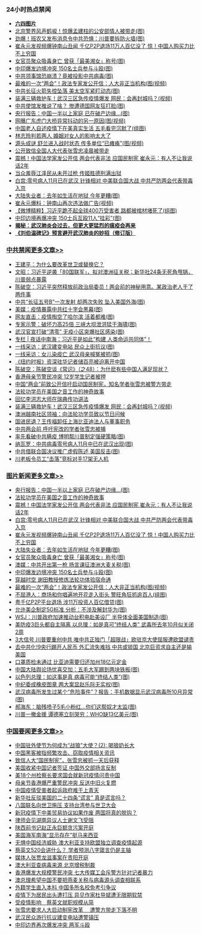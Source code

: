 <div class="catlist">
<h3>24小时热点禁闻</h3>
<ul>
<li><b><a href="64photo" target="_blank">六四图片</a></b></li>
<li><a href="https://github.com/fqnews/bnews/blob/master/cbnews/20200511/1326544.md">北京警界风声鹤唳！惊爆孟建柱的公安部情人被带走(图)</a></li>
<li><a href="https://github.com/fqnews/bnews/blob/master/cnnews/20200511/1326668.md">劲爆！班农又发布消息令中共恐惧：川普要拆防火墙(图)</a></li>
<li><a href="https://github.com/fqnews/bnews/blob/master/topimagenews/20200511/1326691.md">崔永元发视频爆钟南山丑闻 千亿P2P退场11万人百亿没了 惊！中国人购买力比不上穷国</a></li>
<li><a href="https://github.com/fqnews/bnews/blob/master/topimagenews/20200511/1326612.md">女官员聚众吸毒身亡 曾获「最美湘女」称号(图)</a></li>
<li><a href="https://github.com/fqnews/bnews/blob/master/topimagenews/20200511/1326514.md">中印爆发边境冲突 150名士兵参与斗殴(图)</a></li>
<li><a href="https://github.com/fqnews/bnews/blob/master/cbnews/20200511/1326557.md">中共领事馆恐崩溃？竟被投影中共病毒(图)</a></li>
<li><a href="https://github.com/fqnews/bnews/blob/master/topimagenews/20200511/1326429.md">最难的一次“两会”！政法专家发公开信：人大非正当机构(图/视频)</a></li>
<li><a href="https://github.com/fqnews/bnews/blob/master/cbnews/20200511/1326572.md">中共长征火箭失控坠落 美太空军紧盯动态(图)</a></li>
<li><a href="https://github.com/fqnews/bnews/blob/master/cbnews/20200511/1326734.md">装满三辆救护车！武汉三区急传疫情爆发 网民：会再封城吗？(视频)</a></li>
<li><a href="https://github.com/fqnews/bnews/blob/master/cnnews/hknews/20200511/1326412.md">中共使馆发推说了啥？ 惨遭德国网友狂打脸(图)</a></li>
<li><a href="https://github.com/fqnews/bnews/blob/master/topimagenews/20200512/1326860.md">央行报告：中国一半以上家庭 已在破产边缘…(图)</a></li>
<li><a href="https://github.com/fqnews/bnews/blob/master/cbnews/20200511/1326552.md">网曝广东虎门大桥异常抖动的另一原因(图/视频)</a></li>
<li><a href="https://github.com/fqnews/bnews/blob/master/cnnews/20200511/1326682.md">中国老人自述疫情下在美真实生活 五毛看完沉默了(组图)</a></li>
<li><a href="https://github.com/fqnews/bnews/blob/master/yule/20200511/1326710.md">林志玲判若两人 婚姻对女人的影响太大了</a></li>
<li><a href="https://github.com/fqnews/bnews/blob/master/cbnews/20200511/1326500.md">源头成谜 舒兰进入战时状态 传多单位“已瘫痪”(图/视频)</a></li>
<li><a href="https://github.com/fqnews/bnews/blob/master/renquan/20200511/1326661.md">公开致信全国人大代表张雪忠凌晨被带走</a></li>
<li><a href="https://github.com/fqnews/bnews/blob/master/topimagenews/20200511/1326733.md">震撼！中国法学家发公开信 两会代表非法 应国民制宪 崔永元：有人不让我说话2年</a></li>
<li><a href="https://github.com/fqnews/bnews/blob/master/comments/20200511/1326673.md">当众羞辱江泽民从未开过枪 传姬胜德刑满出狱</a></li>
<li><a href="https://github.com/fqnews/bnews/blob/master/topimagenews/20200511/1326708.md">白宫:零号病人11月已在武汉 针锋相对 中美联合国大战 中共严防两会代表带毒入京</a></li>
<li><a href="https://github.com/fqnews/bnews/blob/master/topimagenews/20200511/1326613.md">大陆失业者：去年如生活在地狱 今年更糟(图)</a></li>
<li><a href="https://github.com/fqnews/bnews/blob/master/cbnews/20200511/1326535.md">崔永元爆料：钟南山再次违法做广告(视频)</a></li>
<li><a href="https://github.com/fqnews/bnews/blob/master/comments/20200511/1326681.md">【微博精粹】习近平跪不起全球400万受害者 路都被棺材堵死了(组图)</a></li>
<li><a href="https://github.com/fqnews/bnews/blob/master/cbnews/20200511/1326511.md">中印边境再爆冲突 150士兵互殴11人“挂彩”(图)</a></li>
<li><b><a href="https://github.com/fqnews/bnews/blob/master/comments/20200211/1275071.md" target="_blank">揭秘：武汉肺炎会过去，但更大更猛烈的瘟疫会再来</a></b></li>
<li><b><a href="https://github.com/fqnews/bnews/blob/master/comments/20200207/1272816.md" target="_blank">《刘伯温碑记》预言避开武汉肺炎的妙招（修订版）</a></b></li>
</ul>
</div>

<div class="catlist">
<h3><a href="https://github.com/fqnews/bnews/blob/master/cbnews/" target="_blank">中共禁闻</a><span><a href="https://github.com/fqnews/bnews/blob/master/cbnews/" target="_blank" rel="nofollow">更多文章>></a></span></h3>
<ul>
<li><a href="https://github.com/fqnews/bnews/blob/master/cbnews/20200512/1326926.md" target="_blank">王建平：为什么要改革世卫或替换它？</a></li>
<li><a href="https://github.com/fqnews/bnews/blob/master/cbnews/20200512/1326990.md" target="_blank">文昭：习近平逆袭「80国联军」，拟对澳洲征关税；新华社24条无死角甩锅，川普弱点暴露</a></li>
<li><a href="https://github.com/fqnews/bnews/blob/master/cbnews/20200512/1326988.md" target="_blank">陈破空：习近平突然释放前政治局委员！两会前的神秘用意。某政治老人干了两件事</a></li>
<li><a href="https://github.com/fqnews/bnews/blob/master/cbnews/20200512/1326974.md" target="_blank">中共“长征五号B”一次发射 却两次失败 坠入美国外海(图)</a></li>
<li><a href="https://github.com/fqnews/bnews/blob/master/cbnews/20200512/1326973.md" target="_blank">美媒：疫情暴露中共红十字会黑幕(图)</a></li>
<li><a href="https://github.com/fqnews/bnews/blob/master/cbnews/20200512/1326960.md" target="_blank">网友直击：疫情掏空了哈尔滨 活着都难(图)</a></li>
<li><a href="https://github.com/fqnews/bnews/blob/master/cbnews/20200512/1326959.md" target="_blank">专家示警：破坏力高25倍 三峡大坝泄洪猛于海啸(图)</a></li>
<li><a href="https://github.com/fqnews/bnews/blob/master/cbnews/20200512/1326945.md" target="_blank">武汉官宣打破“清零” 无疫小区突爆社区感染(图)</a></li>
<li><a href="https://github.com/fqnews/bnews/blob/master/cbnews/20200512/1326943.md" target="_blank">专栏 | 夜话中南海：习近平是如此“构建 人类命运共同体”！</a></li>
<li><a href="https://github.com/fqnews/bnews/blob/master/cbnews/20200512/1326876.md" target="_blank">一线采访：武汉建变电站 民众上街抗议(图)</a></li>
<li><a href="https://github.com/fqnews/bnews/blob/master/cbnews/20200512/1326875.md" target="_blank">一线采访：女儿染疫亡 武汉母亲喊冤被抓(图)</a></li>
<li><a href="https://github.com/fqnews/bnews/blob/master/cbnews/20200512/1326874.md" target="_blank">《纽约时报》资深驻华记者储百亮被迫离开中国</a></li>
<li><a href="https://github.com/fqnews/bnews/blob/master/cbnews/20200512/1326857.md" target="_blank">陈破空：陈破空谈《常识》（之48）：为什麽有些中国人满足现状？</a></li>
<li><a href="https://github.com/fqnews/bnews/blob/master/cbnews/20200511/1326825.md" target="_blank">香港母亲节警民冲突 12岁学生记者被押</a></li>
<li><a href="https://github.com/fqnews/bnews/blob/master/cbnews/20200511/1326768.md" target="_blank">中国“两会”前致公开信吁启动国民制宪，知名学者张雪忠被警方带走</a></li>
<li><a href="https://github.com/fqnews/bnews/blob/master/comments/20200511/1326751.md" target="_blank">法轮功学员在美国之音工作的神奇故事</a></li>
<li><a href="https://github.com/fqnews/bnews/blob/master/cbnews/20200511/1326732.md" target="_blank">回忆李洪志大师在瑞典传功讲法</a></li>
<li><a href="https://github.com/fqnews/bnews/blob/master/cbnews/20200511/1326734.md" target="_blank">装满三辆救护车！武汉三区急传疫情爆发 网民：会再封城吗？(视频)</a></li>
<li><a href="https://github.com/fqnews/bnews/blob/master/cbnews/20200511/1326629.md" target="_blank">澳洲越南社区领袖：向法轮功学员致以节日问候</a></li>
<li><a href="https://github.com/fqnews/bnews/blob/master/cbnews/20200511/1326717.md" target="_blank">国进民退？王传福卸任上海比亚迪法人与董事职务</a></li>
<li><a href="https://github.com/fqnews/bnews/blob/master/cbnews/20200511/1326684.md" target="_blank">中共两会前 呼吁宪改的学者张雪忠被捕</a></li>
<li><a href="https://github.com/fqnews/bnews/blob/master/cbnews/20200511/1326677.md" target="_blank">率先看破中共瞒疫 博明帮川普制定强硬策略(图)</a></li>
<li><a href="https://github.com/fqnews/bnews/blob/master/cbnews/20200511/1326676.md" target="_blank">纳瓦罗：中共病毒零号病人11月中已在武汉出现(图)</a></li>
<li><a href="https://github.com/fqnews/bnews/blob/master/cbnews/20200511/1326672.md" target="_blank">中共借联合国决议推广虚假陈述 美国反击(图)</a></li>
<li><a href="https://github.com/fqnews/bnews/blob/master/cbnews/20200511/1326646.md" target="_blank">川老板令员工“击落”竞标对手17架无人机</a></li>

</ul>
</div>
<div class="catlist">
<h3><a href="https://github.com/fqnews/bnews/blob/master/topimagenews/" target="_blank">图片新闻</a><span><a href="https://github.com/fqnews/bnews/blob/master/topimagenews/" target="_blank" rel="nofollow">更多文章>></a></span></h3>
<ul>
<li><a href="https://github.com/fqnews/bnews/blob/master/topimagenews/20200512/1326860.md" target="_blank">央行报告：中国一半以上家庭 已在破产边缘…(图)</a></li>
<li><a href="https://github.com/fqnews/bnews/blob/master/comments/20200511/1326751.md" target="_blank">法轮功学员在美国之音工作的神奇故事</a></li>
<li><a href="https://github.com/fqnews/bnews/blob/master/topimagenews/20200511/1326733.md" target="_blank">震撼！中国法学家发公开信 两会代表非法 应国民制宪 崔永元：有人不让我说话2年</a></li>
<li><a href="https://github.com/fqnews/bnews/blob/master/topimagenews/20200511/1326708.md" target="_blank">白宫:零号病人11月已在武汉 针锋相对 中美联合国大战 中共严防两会代表带毒入京</a></li>
<li><a href="https://github.com/fqnews/bnews/blob/master/topimagenews/20200511/1326691.md" target="_blank">崔永元发视频爆钟南山丑闻 千亿P2P退场11万人百亿没了 惊！中国人购买力比不上穷国</a></li>
<li><a href="https://github.com/fqnews/bnews/blob/master/topimagenews/20200511/1326613.md" target="_blank">大陆失业者：去年如生活在地狱 今年更糟(图)</a></li>
<li><a href="https://github.com/fqnews/bnews/blob/master/topimagenews/20200511/1326612.md" target="_blank">女官员聚众吸毒身亡 曾获「最美湘女」称号(图)</a></li>
<li><a href="https://github.com/fqnews/bnews/blob/master/topimagenews/20200511/1326555.md" target="_blank">澳媒：中共开出第一枪 扬言课征澳洲大麦关税(图)</a></li>
<li><a href="https://github.com/fqnews/bnews/blob/master/topimagenews/20200511/1326514.md" target="_blank">中印爆发边境冲突 150名士兵参与斗殴(图)</a></li>
<li><a href="https://github.com/fqnews/bnews/blob/master/comments/20200511/1322384.md" target="_blank">穿越时空 谢田教授修炼法轮功体验宿命通</a></li>
<li><a href="https://github.com/fqnews/bnews/blob/master/topimagenews/20200511/1326429.md" target="_blank">最难的一次“两会”！政法专家发公开信：人大非正当机构(图/视频)</a></li>
<li><a href="https://github.com/fqnews/bnews/blob/master/topimagenews/20200511/1326417.md" target="_blank">不屈港人：商场和你唱遍地开花走入街头 警旺角狂抓逾百人(组图)</a></li>
<li><a href="https://github.com/fqnews/bnews/blob/master/topimagenews/20200511/1326416.md" target="_blank">粤千亿P2P平台退场 涉11万投资人百亿借贷(图)</a></li>
<li><a href="https://github.com/fqnews/bnews/blob/master/topimagenews/20200511/1326406.md" target="_blank">允许美企制定5G标准 分析：不涉及解封华为(图)</a></li>
<li><a href="https://github.com/fqnews/bnews/blob/master/topimagenews/20200511/1326300.md" target="_blank">WSJ：川普政府加速推动台积电赴美设厂 半导体全面美国制造(图)</a></li>
<li><a href="https://github.com/fqnews/bnews/blob/master/topimagenews/20200510/1326273.md" target="_blank">美防疫3巨头都自主隔离 以总理：如是真可&#8221;终结人类” 武毒所去年10月似关闭2周</a></li>
<li><a href="https://github.com/fqnews/bnews/blob/master/topimagenews/20200510/1326241.md" target="_blank">3大信号 川普要重创中共 唯中共正独门「超限战」欧驻京大使屈服遭欧盟谴责</a></li>
<li><a href="https://github.com/fqnews/bnews/blob/master/topimagenews/20200510/1326162.md" target="_blank">去中共化!9央行踢开人民币 外汇流失难挡 中共或锁国 北京巨资求自主还是输美国</a></li>
<li><a href="https://github.com/fqnews/bnews/blob/master/topimagenews/20200510/1326161.md" target="_blank">口罩质检未通过 比亚迪需要归还加州18亿元定金</a></li>
<li><a href="https://github.com/fqnews/bnews/blob/master/topimagenews/20200510/1326160.md" target="_blank">中国大陆舆论场忧喜交加：五毛大军踢到两块铁板(图)</a></li>
<li><a href="https://github.com/fqnews/bnews/blob/master/topimagenews/20200510/1326159.md" target="_blank">以色列总理：如这事是真 病毒可能“终结人类”(图)</a></li>
<li><a href="https://github.com/fqnews/bnews/blob/master/topimagenews/20200510/1326109.md" target="_blank">中纪委成橡皮图章 两大案显赵乐际无实权(图)</a></li>
<li><a href="https://github.com/fqnews/bnews/blob/master/topimagenews/20200510/1325959.md" target="_blank">武汉病毒所发生过某个“危险事件”？报告：手机数据显示武汉病毒所10月异常(图)</a></li>
<li><a href="https://github.com/fqnews/bnews/blob/master/topimagenews/20200510/1325884.md" target="_blank">郝海东：脑残喷子5毛小粉红&#8230;你们这帮奴才太监(图)</a></li>
<li><a href="https://github.com/fqnews/bnews/blob/master/topimagenews/20200510/1325823.md" target="_blank">川普一撤金援 谭德塞立刻哭穷：WHO缺13亿美元(图)</a></li>

</ul>
</div>
<div class="catlist">
<h3><a href="https://github.com/fqnews/bnews/blob/master/headline/" target="_blank">中国要闻</a><span><a href="https://github.com/fqnews/bnews/blob/master/headline/" target="_blank" rel="nofollow">更多文章>></a></span></h3>
<ul>
<li><a href="https://github.com/fqnews/bnews/blob/master/headline/20200512/1327013.md" target="_blank">中国驻外使节为何成为“战狼”大使？(2): 喝狼奶长大</a></li>
<li><a href="https://github.com/fqnews/bnews/blob/master/headline/20200512/1326985.md" target="_blank">中国黑客被指频繁攻击、窃取疫情相关资讯</a></li>
<li><a href="https://github.com/fqnews/bnews/blob/master/headline/20200512/1326984.md" target="_blank">致信人大“国民制宪”，张雪忠被抓一天后获释</a></li>
<li><a href="https://github.com/fqnews/bnews/blob/master/headline/20200512/1326983.md" target="_blank">美国收紧中国记者签证   中国外交部扬言反制</a></li>
<li><a href="https://github.com/fqnews/bnews/blob/master/headline/20200512/1326970.md" target="_blank">美18个州检察长要求国会就新冠疫情问责中国</a></li>
<li><a href="https://github.com/fqnews/bnews/blob/master/headline/20200512/1326969.md" target="_blank">母亲节香港爆严重警民冲突  反送中旧火复燃</a></li>
<li><a href="https://github.com/fqnews/bnews/blob/master/headline/20200512/1326954.md" target="_blank">中国疫情受害者起诉政府难于上青天</a></li>
<li><a href="https://github.com/fqnews/bnews/blob/master/headline/20200512/1326953.md" target="_blank">新华社反驳美国的二十四条“谎言”     真是谎言吗？</a></li>
<li><a href="https://github.com/fqnews/bnews/blob/master/headline/20200512/1326939.md" target="_blank">八国联名向世卫施压   支持台湾参与世卫大会</a></li>
<li><a href="https://github.com/fqnews/bnews/blob/master/headline/20200512/1326927.md" target="_blank">新冠疫情下中美贸易协议如果作废 两国将真的脱钩？</a></li>
<li><a href="https://github.com/fqnews/bnews/blob/master/headline/20200512/1326920.md" target="_blank">律师会见湖南异议人士谢文飞受阻</a></li>
<li><a href="https://github.com/fqnews/bnews/blob/master/headline/20200512/1326919.md" target="_blank">陕西前书记赵正永巨额贪污案开庭</a></li>
<li><a href="https://github.com/fqnews/bnews/blob/master/headline/20200512/1326918.md" target="_blank">美国海军南海“显示存在”挺马来西亚</a></li>
<li><a href="https://github.com/fqnews/bnews/blob/master/headline/20200512/1326892.md" target="_blank">无惧中国经济威胁 澳大利亚支持欧盟独立调查疫情起源</a></li>
<li><a href="https://github.com/fqnews/bnews/blob/master/headline/20200512/1326871.md" target="_blank">蔡英文520会讲什么？ 学者预测八字箴言仍是主轴</a></li>
<li><a href="https://github.com/fqnews/bnews/blob/master/headline/20200512/1326870.md" target="_blank">媒体人张贾龙滋事案在贵阳开庭</a></li>
<li><a href="https://github.com/fqnews/bnews/blob/master/headline/20200512/1326869.md" target="_blank">澳大利亚查病毒来源 北京增税制裁</a></li>
<li><a href="https://github.com/fqnews/bnews/blob/master/headline/20200512/1326855.md" target="_blank">香港爆发大规模警民冲突 七大传媒工会斥警方针对记者暴力</a></li>
<li><a href="https://github.com/fqnews/bnews/blob/master/headline/20200512/1326852.md" target="_blank">澳总理希望中国不要把燕麦关税与病毒源头调查相联系</a></li>
<li><a href="https://github.com/fqnews/bnews/blob/master/headline/20200512/1326850.md" target="_blank">外籍学生直入本科 中国多所名校免考引争议</a></li>
<li><a href="https://github.com/fqnews/bnews/blob/master/headline/20200511/1326846.md" target="_blank">疫情下为居民出头遭打压 异见作家杜导斌遭无限期软禁</a></li>
<li><a href="https://github.com/fqnews/bnews/blob/master/headline/20200511/1326845.md" target="_blank">受疫情影响　蔡英文就职规模从简</a></li>
<li><a href="https://github.com/fqnews/bnews/blob/master/headline/20200511/1326844.md" target="_blank">张雪忠要求人大启动制宪改革 　遭警方带走下落不明</a></li>
<li><a href="https://github.com/fqnews/bnews/blob/master/headline/20200511/1326843.md" target="_blank">武汉民众游行抗议建变电站遭警镇压</a></li>
<li><a href="https://github.com/fqnews/bnews/blob/master/headline/20200511/1326842.md" target="_blank">中印边界再次爆发冲突 两军斗殴</a></li>

</ul>
</div>